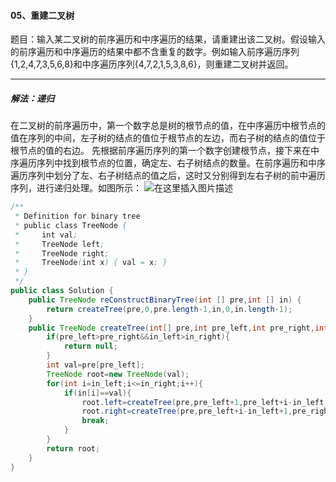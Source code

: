﻿#### 05、重建二叉树
题目：输入某二叉树的前序遍历和中序遍历的结果，请重建出该二叉树。假设输入的前序遍历和中序遍历的结果中都不含重复的数字。例如输入前序遍历序列{1,2,4,7,3,5,6,8}和中序遍历序列{4,7,2,1,5,3,8,6}，则重建二叉树并返回。
***
##### 解法：递归
在二叉树的前序遍历中，第一个数字总是树的根节点的值，在中序遍历中根节点的值在序列的中间，左子树的结点的值位于根节点的左边，而右子树的结点的值位于根节点的值的右边。
先根据前序遍历序列的第一个数字创建根节点，接下来在中序遍历序列中找到根节点的位置，确定左、右子树结点的数量。在前序遍历和中序遍历序列中划分了左、右子树结点的值之后，这时又分别得到左右子树的前中遍历序列，进行递归处理。如图所示：
![在这里插入图片描述](https://img-blog.csdnimg.cn/20200802183605743.png?x-oss-process=image/watermark,type_ZmFuZ3poZW5naGVpdGk,shadow_10,text_aHR0cHM6Ly9ibG9nLmNzZG4ubmV0L3dlaXhpbl80NDMwMTcxMA==,size_16,color_FFFFFF,t_70)

```java
/**
 * Definition for binary tree
 * public class TreeNode {
 *     int val;
 *     TreeNode left;
 *     TreeNode right;
 *     TreeNode(int x) { val = x; }
 * }
 */
public class Solution {
    public TreeNode reConstructBinaryTree(int [] pre,int [] in) {
        return createTree(pre,0,pre.length-1,in,0,in.length-1);
    }
    public TreeNode createTree(int[] pre,int pre_left,int pre_right,int[] in,int in_left,int in_right){
        if(pre_left>pre_right&&in_left>in_right){
            return null;
        }
        int val=pre[pre_left];
        TreeNode root=new TreeNode(val);
        for(int i=in_left;i<=in_right;i++){
            if(in[i]==val){
                root.left=createTree(pre,pre_left+1,pre_left+i-in_left,in,in_left,i-1);
                root.right=createTree(pre,pre_left+i-in_left+1,pre_right,in,i+1,in_right);
                break;
            }
        }
        return root;
    }
}
```


